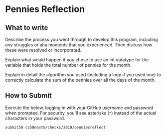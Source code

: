 # Pennies Reflection

## What to write

Describe the process you went through to develop this program, including any struggles or aha moments that you experienced. Then discuss how these were resolved or incorporated.

Explain what would happen if you chose to use an int datatype for the variable that holds the total number of pennies for the month.

Explain in detail the algorithm you used (including a loop if you used one)  to correctly calculate the sum of the pennies over all the days of the month.

## How to Submit

Execute the below, logging in with your GitHub username and password when prompted. For security, you'll see asterisks (`*`) instead of the actual characters in your password.

```
submit50 cs50nestm/checks/2019/penniesreflect
```
